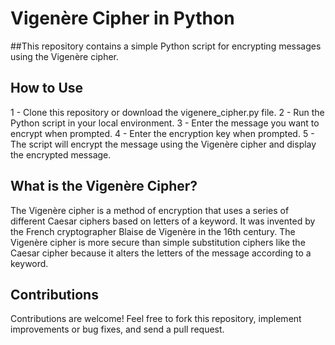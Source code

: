 # Vigenère Cipher in Python
##This repository contains a simple Python script for encrypting messages using the Vigenère cipher.

## How to Use
1 - Clone this repository or download the vigenere_cipher.py file.
2 - Run the Python script in your local environment.
3 - Enter the message you want to encrypt when prompted.
4 - Enter the encryption key when prompted.
5 - The script will encrypt the message using the Vigenère cipher and display the encrypted message.

## What is the Vigenère Cipher?
The Vigenère cipher is a method of encryption that uses a series of different Caesar ciphers based on letters of a keyword. It was invented by the French cryptographer Blaise de Vigenère in the 16th century. The Vigenère cipher is more secure than simple substitution ciphers like the Caesar cipher because it alters the letters of the message according to a keyword.

## Contributions
Contributions are welcome! Feel free to fork this repository, implement improvements or bug fixes, and send a pull request.
